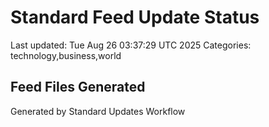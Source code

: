 # Standard Feed Update Status
Last updated: Tue Aug 26 03:37:29 UTC 2025
Categories: technology,business,world

## Feed Files Generated

Generated by Standard Updates Workflow
